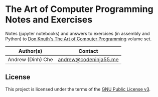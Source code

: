 # The Art of Computer Programming Notes and Exercises
Notes (jupyter notebooks) and answers to exercises (in assembly and Python) to [Don Knuth's The Art of Computer Programming](https://www.amazon.com/Computer-Programming-Volumes-1-4A-Boxed/dp/0321751043) volume set.

| Author(s)                       | Contact               |
| ------------------------------- | --------------------- |
| Andrew (Dinh) Che <codeninja55> | andrew@codeninja55.me |



## License
This project is licensed under the terms of the [GNU Public License v3](https://www.gnu.org/licenses/gpl-3.0.en.html).

